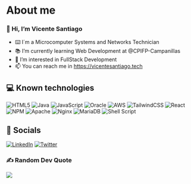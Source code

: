 # About me   

### 👋 Hi, I’m Vicente Santiago
- ⌨️ I´m a Microcomputer Systems and Networks Technician
- 📚 I’m currently learning Web Development at @CPIFP-Campanillas
- 👀 I’m interested in FullStack Development
- 📫 You can reach me in https://vicentesantiago.tech

## 💻 Known technologies
![HTML5](https://img.shields.io/badge/html5-%23E34F26.svg?style=for-the-badge&logo=html5&logoColor=white) ![Java](https://img.shields.io/badge/java-%23ED8B00.svg?style=for-the-badge&logo=java&logoColor=white) ![JavaScript](https://img.shields.io/badge/javascript-%23323330.svg?style=for-the-badge&logo=javascript&logoColor=%23F7DF1E) ![Oracle](https://img.shields.io/badge/Oracle-F80000?style=for-the-badge&logo=oracle&logoColor=white) ![AWS](https://img.shields.io/badge/AWS-%23FF9900.svg?style=for-the-badge&logo=amazon-aws&logoColor=white) ![TailwindCSS](https://img.shields.io/badge/tailwindcss-%2338B2AC.svg?style=for-the-badge&logo=tailwind-css&logoColor=white) ![React](https://img.shields.io/badge/react-%2320232a.svg?style=for-the-badge&logo=react&logoColor=%2361DAFB) ![NPM](https://img.shields.io/badge/NPM-%23000000.svg?style=for-the-badge&logo=npm&logoColor=white) ![Apache](https://img.shields.io/badge/apache-%23D42029.svg?style=for-the-badge&logo=apache&logoColor=white) ![Nginx](https://img.shields.io/badge/nginx-%23009639.svg?style=for-the-badge&logo=nginx&logoColor=white) ![MariaDB](https://img.shields.io/badge/MariaDB-003545?style=for-the-badge&logo=mariadb&logoColor=white) ![Shell Script](https://img.shields.io/badge/shell_script-%23121011.svg?style=for-the-badge&logo=gnu-bash&logoColor=white)

## 📲 Socials
[![LinkedIn](https://img.shields.io/badge/LinkedIn-%230077B5.svg?logo=linkedin&logoColor=white)](https://linkedin.com/in/vicendev) [![Twitter](https://img.shields.io/badge/Twitter-%231DA1F2.svg?logo=Twitter&logoColor=white)](https://twitter.com/vicendev) 


### ✍️ Random Dev Quote
![](https://quotes-github-readme.vercel.app/api?type=horizontal&theme=dark)

<!---
Itzvicen/Itzvicen is a ✨ special ✨ repository because its `README.md` (this file) appears on your GitHub profile.
You can click the Preview link to take a look at your changes.
--->
